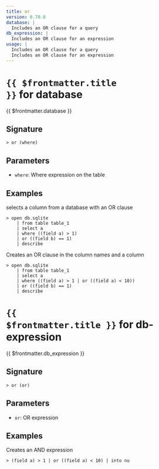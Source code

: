 ```yaml
---
title: or
version: 0.70.0
database: |
  Includes an OR clause for a query
db_expression: |
  Includes an OR clause for an expression
usage: |
  Includes an OR clause for a query
  Includes an OR clause for an expression
---
```


# <code>{{ $frontmatter.title }}</code> for database

<div class='command-title'>{{ $frontmatter.database }}</div>

## Signature

```> or (where)```

## Parameters

 -  `where`: Where expression on the table

## Examples

selects a column from a database with an OR clause
```shell
> open db.sqlite
    | from table table_1
    | select a
    | where ((field a) > 1)
    | or ((field b) == 1)
    | describe
```

Creates an OR clause in the column names and a column
```shell
> open db.sqlite
    | from table table_1
    | select a
    | where ((field a) > 1 | or ((field a) < 10))
    | or ((field b) == 1)
    | describe
```

# <code>{{ $frontmatter.title }}</code> for db-expression

<div class='command-title'>{{ $frontmatter.db_expression }}</div>

## Signature

```> or (or)```

## Parameters

 -  `or`: OR expression

## Examples

Creates an AND expression
```shell
> (field a) > 1 | or ((field a) < 10) | into nu
```
